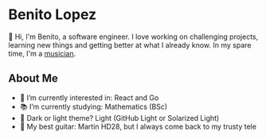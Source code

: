 # Benito Lopez

👋 Hi, I'm Benito, a software engineer. I love working on challenging projects, learning new things and getting better at what I already know. In my spare time, I'm a [musician](https://www.instagram.com/iibrimusic/).

## About Me

- 👀 I’m currently interested in: React and Go
- 📚 I’m currently studying: Mathematics (BSc)
- 🔆 Dark or light theme? Light (GitHub Light or Solarized Light)
- 🎸 My best guitar: Martin HD28, but I always come back to my trusty tele

